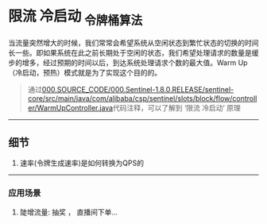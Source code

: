 # 限流 冷启动 <sub>令牌桶算法</sub>
当流量突然增大的时候，我们常常会希望系统从空闲状态到繁忙状态的切换的时间长一些。即如果系统在此之前长期处于空闲的状态，我们希望处理请求的数量是缓步的增多，经过预期的时间以后，到达系统处理请求个数的最大值。Warm Up（冷启动，预热）模式就是为了实现这个目的的。
> 通过[000.SOURCE_CODE/000.Sentinel-1.8.0.RELEASE/sentinel-core/src/main/java/com/alibaba/csp/sentinel/slots/block/flow/controller/WarmUpController.java](../000.SOURCE_CODE/000.Sentinel-1.8.0.RELEASE/sentinel-core/src/main/java/com/alibaba/csp/sentinel/slots/block/flow/controller/WarmUpController.java)代码注释，可以了解到 ‘限流 冷启动’ 原理

---

## 细节
1. 速率(令牌生成速率)是如何转换为QPS的

---

### 应用场景
1. 陡增流量: 抽奖 ， 直播间下单...

